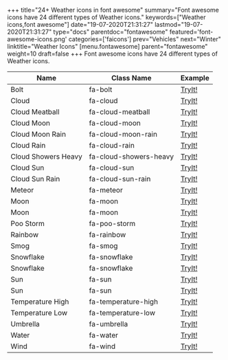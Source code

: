 +++
title="24+ Weather icons in font awesome"
summary="Font awesome icons have 24 different types of Weather icons."
keywords=["Weather icons,font awesome"]
date="19-07-2020T21:31:27"
lastmod="19-07-2020T21:31:27"
type="docs"
parentdoc="fontawesome"
featured='font-awesome-icons.png'
categories=['faicons']
prev="Vehicles"
next="Winter"
linktitle="Weather Icons"
[menu.fontawesome]
parent="fontawesome"
weight=10
draft=false
+++
Font awesome icons have 24 different types of Weather icons.<div class='table-responsive'><table class='table'><thead><tr><th>Name</th><th>Class Name</th><th>Example</th></tr></thead><tbody><tr><td><i class="fas fa-bolt"></i>Bolt</td><td>fa-bolt</td><td><a href='https://www.angularjswiki.com/fontawesome/fa-bolt/' target='_blank'>TryIt!</a></td></tr><tr><td><i class="fas fa-cloud"></i>Cloud</td><td>fa-cloud</td><td><a href='https://www.angularjswiki.com/fontawesome/fa-cloud/' target='_blank'>TryIt!</a></td></tr><tr><td><i class="fas fa-cloud-meatball"></i>Cloud Meatball</td><td>fa-cloud-meatball</td><td><a href='https://www.angularjswiki.com/fontawesome/fa-cloud-meatball/' target='_blank'>TryIt!</a></td></tr><tr><td><i class="fas fa-cloud-moon"></i>Cloud Moon</td><td>fa-cloud-moon</td><td><a href='https://www.angularjswiki.com/fontawesome/fa-cloud-moon/' target='_blank'>TryIt!</a></td></tr><tr><td><i class="fas fa-cloud-moon-rain"></i>Cloud Moon Rain</td><td>fa-cloud-moon-rain</td><td><a href='https://www.angularjswiki.com/fontawesome/fa-cloud-moon-rain/' target='_blank'>TryIt!</a></td></tr><tr><td><i class="fas fa-cloud-rain"></i>Cloud Rain</td><td>fa-cloud-rain</td><td><a href='https://www.angularjswiki.com/fontawesome/fa-cloud-rain/' target='_blank'>TryIt!</a></td></tr><tr><td><i class="fas fa-cloud-showers-heavy"></i>Cloud Showers Heavy</td><td>fa-cloud-showers-heavy</td><td><a href='https://www.angularjswiki.com/fontawesome/fa-cloud-showers-heavy/' target='_blank'>TryIt!</a></td></tr><tr><td><i class="fas fa-cloud-sun"></i>Cloud Sun</td><td>fa-cloud-sun</td><td><a href='https://www.angularjswiki.com/fontawesome/fa-cloud-sun/' target='_blank'>TryIt!</a></td></tr><tr><td><i class="fas fa-cloud-sun-rain"></i>Cloud Sun Rain</td><td>fa-cloud-sun-rain</td><td><a href='https://www.angularjswiki.com/fontawesome/fa-cloud-sun-rain/' target='_blank'>TryIt!</a></td></tr><tr><td><i class="fas fa-meteor"></i>Meteor</td><td>fa-meteor</td><td><a href='https://www.angularjswiki.com/fontawesome/fa-meteor/' target='_blank'>TryIt!</a></td></tr><tr><td><i class="fas fa-moon"></i>Moon</td><td>fa-moon</td><td><a href='https://www.angularjswiki.com/fontawesome/fa-moon/' target='_blank'>TryIt!</a></td></tr><tr><td><i class="far fa-moon"></i>Moon</td><td>fa-moon</td><td><a href='https://www.angularjswiki.com/fontawesome/fa-moon/' target='_blank'>TryIt!</a></td></tr><tr><td><i class="fas fa-poo-storm"></i>Poo Storm</td><td>fa-poo-storm</td><td><a href='https://www.angularjswiki.com/fontawesome/fa-poo-storm/' target='_blank'>TryIt!</a></td></tr><tr><td><i class="fas fa-rainbow"></i>Rainbow</td><td>fa-rainbow</td><td><a href='https://www.angularjswiki.com/fontawesome/fa-rainbow/' target='_blank'>TryIt!</a></td></tr><tr><td><i class="fas fa-smog"></i>Smog</td><td>fa-smog</td><td><a href='https://www.angularjswiki.com/fontawesome/fa-smog/' target='_blank'>TryIt!</a></td></tr><tr><td><i class="fas fa-snowflake"></i>Snowflake</td><td>fa-snowflake</td><td><a href='https://www.angularjswiki.com/fontawesome/fa-snowflake/' target='_blank'>TryIt!</a></td></tr><tr><td><i class="far fa-snowflake"></i>Snowflake</td><td>fa-snowflake</td><td><a href='https://www.angularjswiki.com/fontawesome/fa-snowflake/' target='_blank'>TryIt!</a></td></tr><tr><td><i class="fas fa-sun"></i>Sun</td><td>fa-sun</td><td><a href='https://www.angularjswiki.com/fontawesome/fa-sun/' target='_blank'>TryIt!</a></td></tr><tr><td><i class="far fa-sun"></i>Sun</td><td>fa-sun</td><td><a href='https://www.angularjswiki.com/fontawesome/fa-sun/' target='_blank'>TryIt!</a></td></tr><tr><td><i class="fas fa-temperature-high"></i>Temperature High</td><td>fa-temperature-high</td><td><a href='https://www.angularjswiki.com/fontawesome/fa-temperature-high/' target='_blank'>TryIt!</a></td></tr><tr><td><i class="fas fa-temperature-low"></i>Temperature Low</td><td>fa-temperature-low</td><td><a href='https://www.angularjswiki.com/fontawesome/fa-temperature-low/' target='_blank'>TryIt!</a></td></tr><tr><td><i class="fas fa-umbrella"></i>Umbrella</td><td>fa-umbrella</td><td><a href='https://www.angularjswiki.com/fontawesome/fa-umbrella/' target='_blank'>TryIt!</a></td></tr><tr><td><i class="fas fa-water"></i>Water</td><td>fa-water</td><td><a href='https://www.angularjswiki.com/fontawesome/fa-water/' target='_blank'>TryIt!</a></td></tr><tr><td><i class="fas fa-wind"></i>Wind</td><td>fa-wind</td><td><a href='https://www.angularjswiki.com/fontawesome/fa-wind/' target='_blank'>TryIt!</a></td></tr></tbody></table></div>
